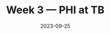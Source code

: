 ---
layout: game
title: Week 3 — PHI at TB
season: 2023
game_id: 2023_03_PHI_TB
week: 3
date: 2023-09-25
home_team: TB
away_team: PHI
final_home: 
final_away: 
pbp_url: /assets/data/pbp/2023/2023_03_PHI_TB.csv.gz
---